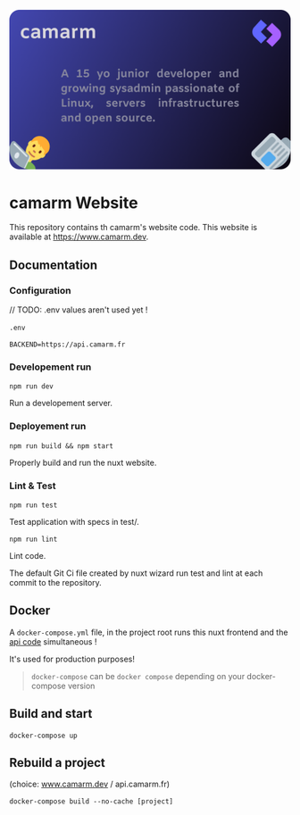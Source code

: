 <p align="center">
  <img src=".github/header.png" title="Banner" alt="Banner of camarm website">
</p>

# camarm Website
This repository contains th camarm's website code.
This website is available at https://www.camarm.dev.

## Documentation

### Configuration
// TODO:  .env values aren't used yet ! 

`.env`
```dotenv
BACKEND=https://api.camarm.fr
```

### Developement run
```shell
npm run dev
```
Run a developement server.

### Deployement run
```shell
npm run build && npm start
```
Properly build and run the nuxt website.

### Lint & Test
```shell
npm run test
```
Test application with specs in test/.

```shell
npm run lint
```
Lint code.

The default Git Ci file created by nuxt wizard run test and lint at each commit to the repository.


## Docker
A `docker-compose.yml` file, in the project root runs this nuxt frontend and the [api code](https://github.com/camarm-dev/api.camarm.fr) simultaneous !

It's used for production purposes!

> `docker-compose` can be `docker compose` depending on your docker-compose version

## Build and start
```shell
docker-compose up
```

## Rebuild a project
(choice: www.camarm.dev / api.camarm.fr)
```shell
docker-compose build --no-cache [project]
```
